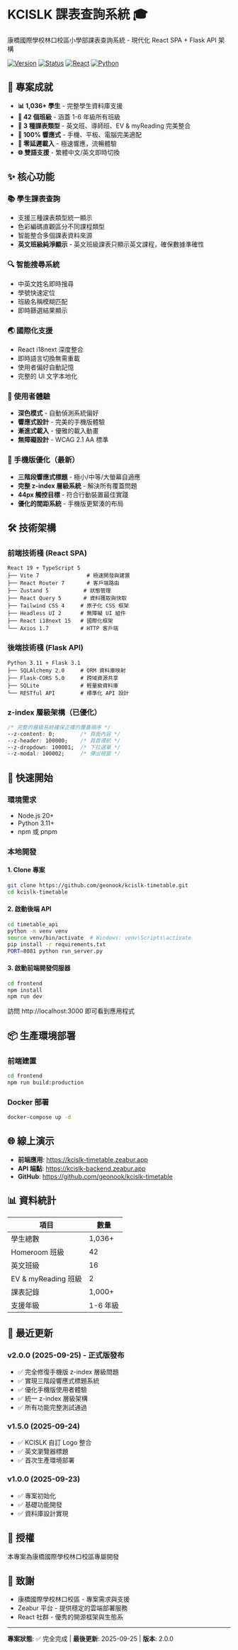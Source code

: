 # KCISLK 課表查詢系統 🎓

康橋國際學校林口校區小學部課表查詢系統 - 現代化 React SPA + Flask API 架構

[![Version](https://img.shields.io/badge/version-2.1.0-success)](https://github.com/geonook/kcislk-timetable)
[![Status](https://img.shields.io/badge/status-production-green)](https://kcislk-timetable.zeabur.app)
[![React](https://img.shields.io/badge/React-19-blue)](https://react.dev)
[![Python](https://img.shields.io/badge/Python-3.11-yellow)](https://python.org)

## 🌟 專案成就

- **📊 1,036+ 學生** - 完整學生資料庫支援
- **🏫 42 個班級** - 涵蓋 1-6 年級所有班級
- **🎯 3 種課表類型** - 英文班、導師班、EV & myReading 完美整合
- **📱 100% 響應式** - 手機、平板、電腦完美適配
- **🚀 零延遲載入** - 極速響應，流暢體驗
- **🌐 雙語支援** - 繁體中文/英文即時切換

## ✨ 核心功能

### 📚 學生課表查詢
- 支援三種課表類型統一顯示
- 色彩編碼直觀區分不同課程類型
- 智能整合多個課表資料來源
- **英文班級純淨顯示** - 英文班級課表只顯示英文課程，確保數據準確性

### 🔍 智能搜尋系統
- 中英文姓名即時搜尋
- 學號快速定位
- 班級名稱模糊匹配
- 即時篩選結果顯示

### 🌏 國際化支援
- React i18next 深度整合
- 即時語言切換無需重載
- 使用者偏好自動記憶
- 完整的 UI 文字本地化

### 🎨 使用者體驗
- **深色模式** - 自動偵測系統偏好
- **響應式設計** - 完美的手機版體驗
- **漸進式載入** - 優雅的載入動畫
- **無障礙設計** - WCAG 2.1 AA 標準

### 📱 手機版優化（最新）
- **三階段響應式標題** - 極小/中等/大螢幕自適應
- **完整 z-index 層級系統** - 解決所有覆蓋問題
- **44px 觸控目標** - 符合行動裝置最佳實踐
- **優化的間距系統** - 手機版更緊湊的布局

## 🛠️ 技術架構

### 前端技術棧 (React SPA)
```
React 19 + TypeScript 5
├── Vite 7               # 極速開發與建置
├── React Router 7       # 客戶端路由
├── Zustand 5           # 狀態管理
├── React Query 5       # 資料獲取與快取
├── Tailwind CSS 4     # 原子化 CSS 框架
├── Headless UI 2      # 無障礙 UI 組件
├── React i18next 15   # 國際化框架
└── Axios 1.7          # HTTP 客戶端
```

### 後端技術棧 (Flask API)
```
Python 3.11 + Flask 3.1
├── SQLAlchemy 2.0     # ORM 資料庫映射
├── Flask-CORS 5.0     # 跨域資源共享
├── SQLite             # 輕量級資料庫
└── RESTful API        # 標準化 API 設計
```

### z-index 層級架構（已優化）
```css
/* 完整的層級系統確保正確的覆蓋順序 */
--z-content: 0;        /* 頁面內容 */
--z-header: 100000;    /* 頁首導航 */
--z-dropdown: 100001;  /* 下拉選單 */
--z-modal: 100002;     /* 彈出視窗 */
```

## 🚀 快速開始

### 環境需求
- Node.js 20+
- Python 3.11+
- npm 或 pnpm

### 本地開發

#### 1. Clone 專案
```bash
git clone https://github.com/geonook/kcislk-timetable.git
cd kcislk-timetable
```

#### 2. 啟動後端 API
```bash
cd timetable_api
python -m venv venv
source venv/bin/activate  # Windows: venv\Scripts\activate
pip install -r requirements.txt
PORT=8081 python run_server.py
```

#### 3. 啟動前端開發伺服器
```bash
cd frontend
npm install
npm run dev
```

訪問 http://localhost:3000 即可看到應用程式

## 📦 生產環境部署

### 前端建置
```bash
cd frontend
npm run build:production
```

### Docker 部署
```bash
docker-compose up -d
```

## 🌐 線上演示

- **前端應用**: https://kcislk-timetable.zeabur.app
- **API 端點**: https://kcislk-backend.zeabur.app
- **GitHub**: https://github.com/geonook/kcislk-timetable

## 📊 資料統計

| 項目 | 數量 |
|------|------|
| 學生總數 | 1,036+ |
| Homeroom 班級 | 42 |
| 英文班級 | 16 |
| EV & myReading 班級 | 2 |
| 課表記錄 | 1,000+ |
| 支援年級 | 1-6 年級 |

## 🔄 最近更新

### v2.0.0 (2025-09-25) - 正式版發布
- ✅ 完全修復手機版 z-index 層級問題
- ✅ 實現三階段響應式標題系統
- ✅ 優化手機版使用者體驗
- ✅ 統一 z-index 層級架構
- ✅ 所有功能完整測試通過

### v1.5.0 (2025-09-24)
- ✅ KCISLK 自訂 Logo 整合
- ✅ 英文瀏覽器標題
- ✅ 首次生產環境部署

### v1.0.0 (2025-09-23)
- ✅ 專案初始化
- ✅ 基礎功能開發
- ✅ 資料庫設計實現

## 📝 授權

本專案為康橋國際學校林口校區專屬開發

## 🙏 致謝

- 康橋國際學校林口校區 - 專案需求與支援
- Zeabur 平台 - 提供穩定的雲端部署服務
- React 社群 - 優秀的開源框架與生態系

---

**專案狀態**: ✅ 完全完成 | **最後更新**: 2025-09-25 | **版本**: 2.0.0